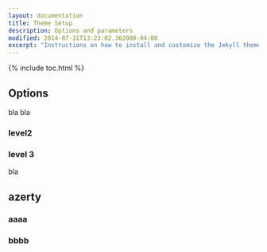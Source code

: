 ```yaml
---
layout: documentation
title: Theme Setup
description: Options and parameters
modified: 2014-07-31T13:23:02.362000-04:00
excerpt: "Instructions on how to install and customize the Jekyll theme Minimal Mistakes."
---
```


{% include toc.html %}

## Options

bla bla

### level2

### level 3

bla

## azerty

### aaaa

### bbbb

